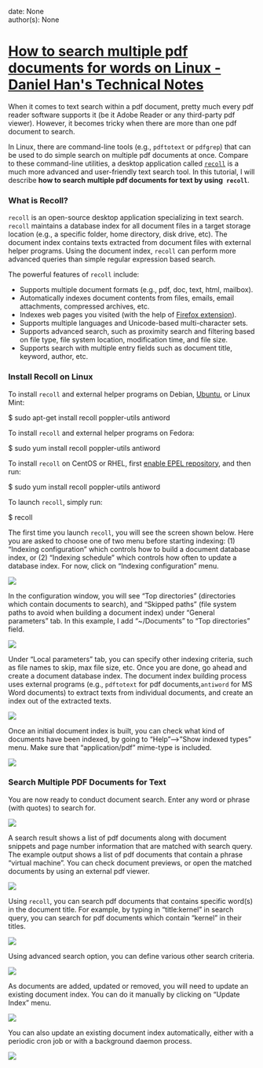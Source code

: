 
date: None  
author(s): None  

# [How to search multiple pdf documents for words on Linux - Daniel Han's Technical Notes](https://sites.google.com/site/xiangyangsite/home/technical-tips/linux-unix/common-tips/how-to-search-multiple-pdf-documents-for-words-on-linux)

When it comes to text search within a pdf document, pretty much every pdf reader software supports it (be it Adobe Reader or any third-party pdf viewer). However, it becomes tricky when there are more than one pdf document to search.

In Linux, there are command-line tools (e.g., `pdftotext` or `pdfgrep`) that can be used to do simple search on multiple pdf documents at once. Compare to these command-line utilities, a desktop application called [`recoll`](http://www.recoll.org/) is a much more advanced and user-friendly text search tool. In this tutorial, I will describe **how to search multiple pdf documents for text by using` recoll`**.

### What is Recoll?

`recoll` is an open-source desktop application specializing in text search. `recoll` maintains a database index for all document files in a target storage location (e.g., a specific folder, home directory, disk drive, etc). The document index contains texts extracted from document files with external helper programs. Using the document index, `recoll` can perform more advanced queries than simple regular expression based search.

The powerful features of `recoll` include:

  * Supports multiple document formats (e.g., pdf, doc, text, html, mailbox).
  * Automatically indexes document contents from files, emails, email attachments, compressed archives, etc.
  * Indexes web pages you visited (with the help of [Firefox extension](http://recollfirefox.sourceforge.net/)).
  * Supports multiple languages and Unicode-based multi-character sets.
  * Supports advanced search, such as proximity search and filtering based on file type, file system location, modification time, and file size.
  * Supports search with multiple entry fields such as document title, keyword, author, etc.



### Install Recoll on Linux

To install `recoll` and external helper programs on Debian, [Ubuntu](http://xmodulo.com/go/ubuntu_guide), or Linux Mint:

$ sudo apt-get install recoll poppler-utils antiword

To install `recoll` and external helper programs on Fedora:

$ sudo yum install recoll poppler-utils antiword

To install `recoll` on CentOS or RHEL, first [enable EPEL repository](http://xmodulo.com/2013/03/how-to-set-up-epel-repository-on-centos.html), and then run:

$ sudo yum install recoll poppler-utils antiword

To launch `recoll`, simply run:

$ recoll

The first time you launch `recoll`, you will see the screen shown below. Here you are asked to choose one of two menu before starting indexing: (1) “Indexing configuration” which controls how to build a document database index, or (2) “Indexing schedule” which controls how often to update a database index. For now, click on “Indexing configuration” menu.

[![](http://farm4.staticflickr.com/3807/9557706045_3c17da487f.jpg)](http://www.flickr.com/photos/xmodulo/9557706045/)

In the configuration window, you will see “Top directories” (directories which contain documents to search), and “Skipped paths” (file system paths to avoid when building a document index) under “General parameters” tab. In this example, I add “~/Documents” to “Top directories” field.

[![](http://farm6.staticflickr.com/5455/9557705999_351b7754d3.jpg)](http://www.flickr.com/photos/xmodulo/9557705999/)

Under “Local parameters” tab, you can specify other indexing criteria, such as file names to skip, max file size, etc. Once you are done, go ahead and create a document database index. The document index building process uses external programs (e.g., `pdftotext` for pdf documents,`antiword` for MS Word documents) to extract texts from individual documents, and create an index out of the extracted texts.

[![](http://farm8.staticflickr.com/7393/9560496286_6f5c9ed996.jpg)](http://www.flickr.com/photos/xmodulo/9560496286/)

Once an initial document index is built, you can check what kind of documents have been indexed, by going to “Help”–>”Show indexed types” menu. Make sure that “application/pdf” mime-type is included.

[![](http://farm8.staticflickr.com/7362/9557705861_869918336a.jpg)](http://www.flickr.com/photos/xmodulo/9557705861/)

### Search Multiple PDF Documents for Text

You are now ready to conduct document search. Enter any word or phrase (with quotes) to search for.

[![](http://farm4.staticflickr.com/3754/9560496276_e6412df1c1.jpg)](http://www.flickr.com/photos/xmodulo/9560496276/)

A search result shows a list of pdf documents along with document snippets and page number information that are matched with search query. The example output shows a list of pdf documents that contain a phrase “virtual machine”. You can check document previews, or open the matched documents by using an external pdf viewer.

[![](http://farm3.staticflickr.com/2853/9560496260_e4f788580e.jpg)](http://www.flickr.com/photos/xmodulo/9560496260/)

Using `recoll`, you can search pdf documents that contains specific word(s) in the document title. For example, by typing in “title:kernel” in search query, you can search for pdf documents which contain “kernel” in their titles.

[![](http://farm3.staticflickr.com/2806/9557705937_f96f418897.jpg)](http://www.flickr.com/photos/xmodulo/9557705937/)

Using advanced search option, you can define various other search criteria.

[![](http://farm8.staticflickr.com/7343/9560496206_5a99aba434.jpg)](http://www.flickr.com/photos/xmodulo/9560496206/)

As documents are added, updated or removed, you will need to update an existing document index. You can do it manually by clicking on “Update Index” menu.

[![](http://farm4.staticflickr.com/3802/9560496194_4c01cb5601.jpg)](http://www.flickr.com/photos/xmodulo/9560496194/)

You can also update an existing document index automatically, either with a periodic cron job or with a background daemon process.

[![](http://farm8.staticflickr.com/7387/9560496180_d03f2daf80.jpg)](http://www.flickr.com/photos/xmodulo/9560496180/)

